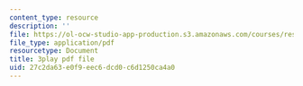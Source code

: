 ```yaml
---
content_type: resource
description: ''
file: https://ol-ocw-studio-app-production.s3.amazonaws.com/courses/res-6-007-signals-and-systems-spring-2011/27c2da63e0f9eec6dcd0c6d1250ca4a0_UIgA0czNj5g.pdf
file_type: application/pdf
resourcetype: Document
title: 3play pdf file
uid: 27c2da63-e0f9-eec6-dcd0-c6d1250ca4a0
---
```


